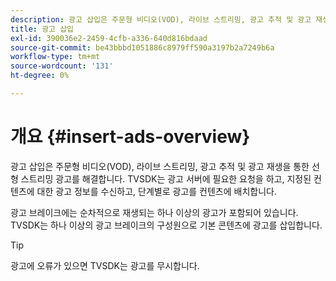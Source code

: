 ```yaml
---
description: 광고 삽입은 주문형 비디오(VOD), 라이브 스트리밍, 광고 추적 및 광고 재생을 통한 선형 스트리밍 광고를 해결합니다. TVSDK는 광고 서버에 필요한 요청을 하고, 지정된 컨텐츠에 대한 광고 정보를 수신하고, 단계별로 광고를 컨텐츠에 배치합니다.
title: 광고 삽입
exl-id: 390036e2-2459-4cfb-a336-640d816bdaad
source-git-commit: be43bbbd1051886c8979ff590a3197b2a7249b6a
workflow-type: tm+mt
source-wordcount: '131'
ht-degree: 0%

---
```


# 개요 {#insert-ads-overview}

광고 삽입은 주문형 비디오(VOD), 라이브 스트리밍, 광고 추적 및 광고 재생을 통한 선형 스트리밍 광고를 해결합니다. TVSDK는 광고 서버에 필요한 요청을 하고, 지정된 컨텐츠에 대한 광고 정보를 수신하고, 단계별로 광고를 컨텐츠에 배치합니다.

광고 브레이크에는 순차적으로 재생되는 하나 이상의 광고가 포함되어 있습니다. TVSDK는 하나 이상의 광고 브레이크의 구성원으로 기본 콘텐츠에 광고를 삽입합니다.

>[!TIP]
>
>광고에 오류가 있으면 TVSDK는 광고를 무시합니다.
